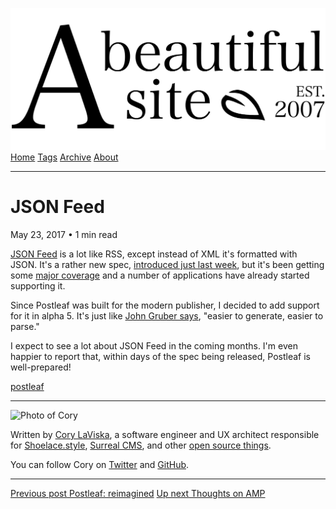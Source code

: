 <a href="../../index.html" class="header-link"><img src="../../images/logos/wordmark.svg" alt="A Beautiful Site" class="wordmark" /></a> <a href="../../index.html" class="nav-item">Home</a> <a href="../../tags/index.html" class="nav-item">Tags</a> <a href="../index.html" class="nav-item">Archive</a> <a href="../../about/index.html" class="nav-item">About</a>

------------------------------------------------------------------------

JSON Feed
=========

May 23, 2017 • 1 min read

[JSON Feed](https://jsonfeed.org/) is a lot like RSS, except instead of XML it's formatted with JSON. It's a rather new spec, [introduced just last week](https://jsonfeed.org/2017/05/17/announcing_json_feed), but it's been getting some [major coverage](https://daringfireball.net/linked/2017/05/18/maxime-vaillancourt-json-feed-viewer) and a number of applications have already started supporting it.

Since Postleaf was built for the modern publisher, I decided to add support for it in alpha 5. It's just like [John Gruber says](https://daringfireball.net/linked/2017/05/23/json-feed-dr-drang), "easier to generate, easier to parse."

I expect to see a lot about JSON Feed in the coming months. I'm even happier to report that, within days of the spec being released, Postleaf is well-prepared!

<a href="../../tags/postleaf/index.html" class="post-tag">postleaf</a>

------------------------------------------------------------------------

<img src="http://0.gravatar.com/avatar/bf1b3b95fd5b096a3592247c29667b33?s=512" alt="Photo of Cory" class="avatar avatar-small" />

Written by [Cory LaViska](../../index-4.html), a software engineer and UX architect responsible for [Shoelace.style](https://shoelace.style/), [Surreal CMS](https://www.surrealcms.com/), and other [open source things](https://github.com/claviska).

You can follow Cory on [Twitter](https://twitter.com/bgooonz) and [GitHub](https://github.com/claviska).

------------------------------------------------------------------------

<a href="../postleaf-reimagined/index.html" class="post-nav-previous"><span class="small">Previous post</span> Postleaf: reimagined</a> <a href="../thoughts-on-amp/index.html" class="post-nav-next"><span class="small">Up next</span> Thoughts on AMP</a>
